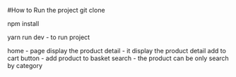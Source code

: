 #How to Run the project
git clone <project url>

npm install

yarn run dev - to run project

home - page display the product detail - it display the product detail add to cart button - add product to basket search - the product can be only search by category
